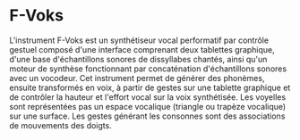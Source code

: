 # F-Voks

L'instrument F-Voks est un synthétiseur vocal performatif par contrôle gestuel composé d'une interface comprenant deux tablettes graphique, d'une base d'échantillons sonores de dissyllabes chantés, ainsi qu'un moteur de synthèse fonctionnant par concaténation d'échantillons sonores avec un vocodeur. Cet instrument permet de générer des phonèmes, ensuite transformés en voix, à partir de gestes sur une tablette graphique et de contrôler la hauteur et l'effort vocal sur la voix synthétisée. Les voyelles sont représentées pas un espace vocalique (triangle ou trapèze vocalique) sur une surface. Les gestes générant les consonnes sont des associations de mouvements des doigts.

